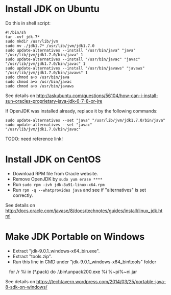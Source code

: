 # Install JDK on Ubuntu

Do this in shell script:

    #!/bin/sh
    tar -xvf jdk-7*
    sudo mkdir /usr/lib/jvm
    sudo mv ./jdk1.7* /usr/lib/jvm/jdk1.7.0
    sudo update-alternatives --install "/usr/bin/java" "java" "/usr/lib/jvm/jdk1.7.0/bin/java" 1
    sudo update-alternatives --install "/usr/bin/javac" "javac" "/usr/lib/jvm/jdk1.7.0/bin/javac" 1
    sudo update-alternatives --install "/usr/bin/javaws" "javaws" "/usr/lib/jvm/jdk1.7.0/bin/javaws" 1
    sudo chmod a+x /usr/bin/java
    sudo chmod a+x /usr/bin/javac
    sudo chmod a+x /usr/bin/javaws

See details on <http://askubuntu.com/questions/56104/how-can-i-install-sun-oracles-proprietary-java-jdk-6-7-8-or-jre> 

If OpenJDK was installed already, replace it by the following commands: 

    sudo update-alternatives --set "java" "/usr/lib/jvm/jdk1.7.0/bin/java"
    sudo update-alternatives --set "javac" "/usr/lib/jvm/jdk1.7.0/bin/javac"

TODO: need reference link!

# Install JDK on CentOS

* Download RPM file from Oracle website.
* Remove OpenJDK by `sudo yum erase ****`
* Run `sudo rpm -ivh jdk-8u91-linux-x64.rpm`
* Run `rpm -q --whatprovides java` and see if "alternatives" is set correctly.

See details on <http://docs.oracle.com/javase/8/docs/technotes/guides/install/linux_jdk.html>

# Make JDK Portable on Windows

* Extract "jdk-9.0.1_windows-x64_bin.exe".
* Extract "tools.zip".
* Run this line in CMD under "jdk-9.0.1_windows-x64_bin\tools" folder

    for /r %i in (*.pack) do .\bin\unpack200.exe %i %~pi%~ni.jar

See details on <https://techtavern.wordpress.com/2014/03/25/portable-java-8-sdk-on-windows/>
